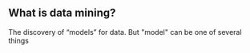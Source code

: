 ## What is data mining?

The discovery of “models” for data.  But "model" can be one of several things